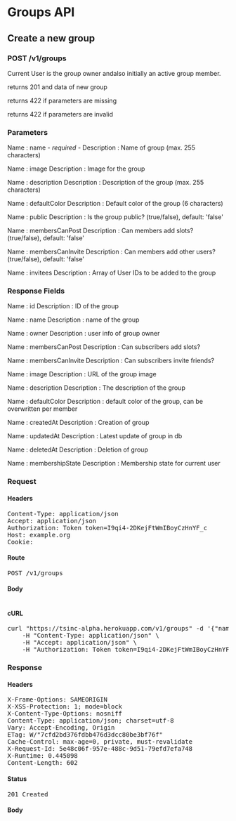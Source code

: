 # Groups API

## Create a new group

### POST /v1/groups

Current User is the group owner andalso initially an active group member.

returns 201 and data of new group

returns 422 if parameters are missing

returns 422 if parameters are invalid

### Parameters

Name : name *- required -*
Description : Name of group (max. 255 characters)

Name : image
Description : Image for the group

Name : description
Description : Description of the group (max. 255 characters)

Name : defaultColor
Description : Default color of the group (6 characters)

Name : public
Description : Is the group public? (true/false), default: &#39;false&#39;

Name : membersCanPost
Description : Can members add slots? (true/false), default: &#39;false&#39;

Name : membersCanInvite
Description : Can members add other users? (true/false), default: &#39;false&#39;

Name : invitees
Description : Array of User IDs to be added to the group


### Response Fields

Name : id
Description : ID of the group

Name : name
Description : name of the group

Name : owner
Description : user info of group owner

Name : membersCanPost
Description : Can subscribers add slots?

Name : membersCanInvite
Description : Can subscribers invite friends?

Name : image
Description : URL of the group image

Name : description
Description : The description of the group

Name : defaultColor
Description : default color of the group, can be overwritten per member

Name : createdAt
Description : Creation of group

Name : updatedAt
Description : Latest update of group in db

Name : deletedAt
Description : Deletion of group

Name : membershipState
Description : Membership state for current user

### Request

#### Headers

<pre>Content-Type: application/json
Accept: application/json
Authorization: Token token=I9qi4-2DKejFtWmIBoyCzHnYF_c
Host: example.org
Cookie: </pre>

#### Route

<pre>POST /v1/groups</pre>

#### Body
```javascript

```


#### cURL

<pre class="request">curl &quot;https://tsinc-alpha.herokuapp.com/v1/groups&quot; -d &#39;{&quot;name&quot;:&quot;foo&quot;,&quot;image&quot;:&quot;salvador dali&quot;,&quot;description&quot;:&quot;This is a description.&quot;,&quot;defaultColor&quot;:&quot;123ABD&quot;,&quot;public&quot;:true,&quot;membersCanPost&quot;:true,&quot;membersCanInvite&quot;:true,&quot;invitees&quot;:[304,305,306]}&#39; -X POST \
	-H &quot;Content-Type: application/json&quot; \
	-H &quot;Accept: application/json&quot; \
	-H &quot;Authorization: Token token=I9qi4-2DKejFtWmIBoyCzHnYF_c&quot;</pre>

### Response

#### Headers

<pre>X-Frame-Options: SAMEORIGIN
X-XSS-Protection: 1; mode=block
X-Content-Type-Options: nosniff
Content-Type: application/json; charset=utf-8
Vary: Accept-Encoding, Origin
ETag: W/&quot;7cfd2bd376fdbb476d3dcc80be3bf76f&quot;
Cache-Control: max-age=0, private, must-revalidate
X-Request-Id: 5e48c06f-957e-488c-9d51-79efd7efa748
X-Runtime: 0.445098
Content-Length: 602</pre>

#### Status

<pre>201 Created</pre>

#### Body

```javascript

```
